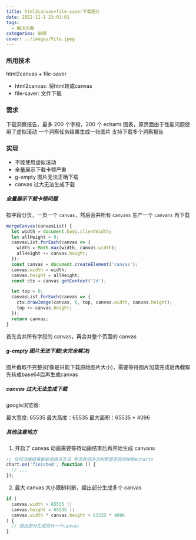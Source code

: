 ```yaml
---
title: html2canvas+file-saver下载图片
date: 2022-12-1 23:01:01
tags:
  - 解决方案
categories: 前端
cover: ../images/Vite.jpeg
---
```


### 所用技术

html2canvas + file-saver

- html2canvas: 将html转成canvas
- file-saver: 文件下载

### 需求

下载洞察报告，最多 200 个字段，200 个 echarts 图表，原页面由于性能问题使用了虚拟滚动
一个洞察任务结果生成一张图片
支持下载多个洞察报告

### 实现

- 不能使用虚拟滚动
- 全量展示下载卡顿严重
- g-empty 图片无法正确下载
- canvas 过大无法生成下载

##### 全量展示下载卡顿问题

按字段分页，一页一个 `canvas`，然后合并所有 `canvans` 生产一个 `canvans` 再下载

```js
mergeCanvas(canvasList) {
  let width = document.body.clientWidth;
  let allHeight = 0;
  canvasList.forEach(canvas => {
    width = Math.max(width, canvas.width);
    allHeight += canvas.height;
  });
  const canvas = document.createElement('canvas');
  canvas.width = width;
  canvas.height = allHeight;
  const ctx = canvas.getContext('2d');

  let top = 0;
  canvasList.forEach(canvas => {
    ctx.drawImage(canvas, 0, top, canvas.width, canvas.height);
    top += canvas.height;
  });
  return canvas;
}
```

首先合并所有字段的 canvas，再合并整个页面的 canvas

##### g-empty 图片无法下载(未完全解决)

图片截取不完整(好像是只能下载原始图片大小)，需要等待图片加载完成后再截取
先转成base64后再生成canvas

##### canvas 过大无法生成下载

google浏览器:

最大宽度: 65535
最大高度：65535
最大面积：65535 \* 4096

##### 其他注意地方

1. 开启了 canvas 动画需要等待动画结束后再开始生成 canvans

```js
// 任何动画结束都会调用该方法 考虑其他办法判断是否完成绘制echarts
chart.on('finished', function () {
  // ...
});
```

2. 最大 canvas 大小限制判断，超出部分生成多个 canvas

```js
if (
  canvas.width > 65535 ||
  canvas.height > 65535 ||
  canvas.width * canvas.height > 65535 * 4096
) {
  // 超出部分生成另外一个canvas
}
```